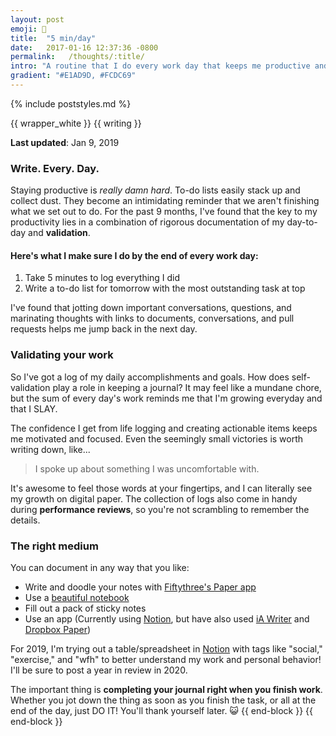 ```yaml
---
layout: post
emoji: 📓
title:  "5 min/day"
date:   2017-01-16 12:37:36 -0800
permalink:   /thoughts/:title/
intro: "A routine that I do every work day that keeps me productive and optimistic."
gradient: "#E1AD9D, #FCDC69"
---
```

{% include poststyles.md %}

{{ wrapper_white }}
{{ writing }}

**Last updated**: Jan 9, 2019

### Write. Every. Day.
Staying productive is _really damn hard_. To-do lists easily stack up and collect dust. They become an intimidating reminder that we aren't finishing what we set out to do. For the past 9 months, I've found that the key to my productivity lies in a combination of rigorous documentation of my day-to-day and **validation**.

#### Here's what I make sure I do by the end of every work day:

1. Take 5 minutes to log everything I did
2. Write a to-do list for tomorrow with the most outstanding task at top

I've found that jotting down important conversations, questions, and marinating thoughts with links to documents, conversations, and pull requests helps me jump back in the next day.

### Validating your work
So I've got a log of my daily accomplishments and goals. How does self-validation play a role in keeping a journal? It may feel like a mundane chore, but the sum of every day's work reminds me that I'm growing everyday and that I SLAY.

The confidence I get from life logging and creating actionable items keeps me motivated and focused. Even the seemingly small victories is worth writing down, like...

> I spoke up about something I was uncomfortable with.

It's awesome to feel those words at your fingertips, and I can literally see my growth on digital paper. The collection of logs also come in handy during **performance reviews**, so you're not scrambling to remember the details.

### The right medium
You can document in any way that you like:
* Write and doodle your notes with [Fiftythree's Paper app](https://www.fiftythree.com/)
* Use a [beautiful notebook](https://www.baronfig.com/products/shopconfidant)
* Fill out a pack of sticky notes
* Use an app (Currently using [Notion](https://www.notion.so), but have also used [iA Writer](https://ia.net/writer) and [Dropbox Paper](https://www.dropbox.com/paper))

For 2019, I'm trying out a table/spreadsheet in [Notion](https://www.notion.so) with tags like "social," "exercise," and "wfh" to better understand my work and personal behavior! I'll be sure to post a year in review in 2020.

The important thing is **completing your journal right when you finish work**. Whether you jot down the thing as soon as you finish the task, or all at the end of the day, just DO IT! You'll thank yourself later. 😺
{{ end-block }}
{{ end-block }}
